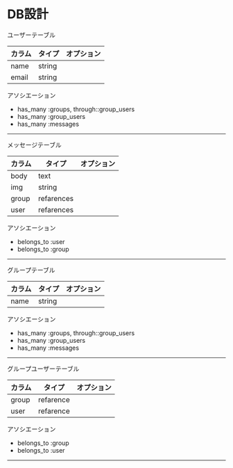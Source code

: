 <!-- # README

This README would normally document whatever steps are necessary to get the
application up and running.

Things you may want to cover:

* Ruby version

* System dependencies

* Configuration

* Database creation

* Database initialization

* How to run the test suite

* Services (job queues, cache servers, search engines, etc.)

* Deployment instructions

* ...
# chat-space -->





# DB設計

ユーザーテーブル

| カラム | タイプ | オプション |
| --- | --- | --- |
| name | string |  |
| email | string |  |

アソシエーション

  - has_many :groups, through::group_users
  - has_many :group_users
  - has_many :messages

-----------------------------

メッセージテーブル

| カラム | タイプ | オプション |
| --- | --- | --- |
| body | text |  |
| img | string |  |
| group | refarences |  |
| user | refarences |  |

アソシエーション

  - belongs_to :user
  - belongs_to :group

-----------------------------

グループテーブル

| カラム | タイプ | オプション |
| --- | --- | --- |
| name | string |  |

アソシエーション

  - has_many :groups, through::group_users
  - has_many :group_users
  - has_many :messages
  
-----------------------------

グループユーザーテーブル

| カラム | タイプ | オプション |
| --- | --- | --- |
| group | refarence |  |
| user | refarence |  |

アソシエーション

  - belongs_to :group
  - belongs_to :user

-----------------------------

